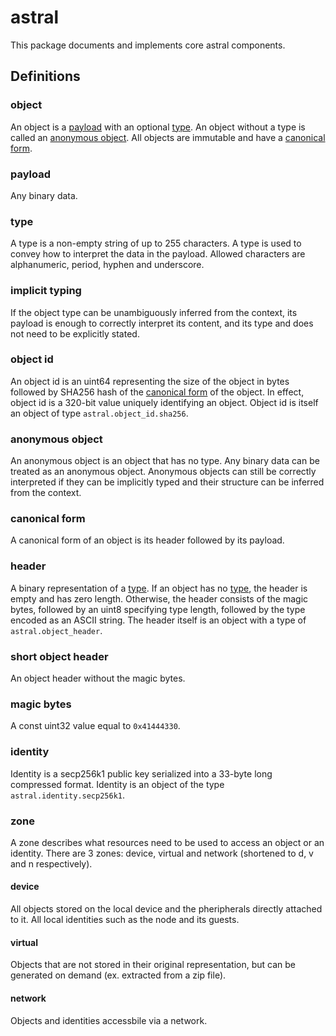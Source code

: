 # astral

This package documents and implements core astral components.

## Definitions

### object

An object is a [payload](#payload) with an optional [type](#type).
An object without a type is called an [anonymous object](#anonymous-object).
All objects are immutable and have a [canonical form](#canonical-form).

### payload

Any binary data.

### type

A type is a non-empty string of up to 255 characters. A type is used to convey
how to interpret the data in the payload. Allowed characters are alphanumeric,
period, hyphen and underscore.

### implicit typing

If the object type can be unambiguously inferred from the context, its payload
is enough to correctly interpret its content, and its type and does not need
to be explicitly stated.

### object id

An object id is an uint64 representing the size of the object in bytes
followed by SHA256 hash of the [canonical form](#canonical-form) of the object.
In effect, object id is a 320-bit value uniquely identifying an object. Object
id is itself an object of type `astral.object_id.sha256`.

### anonymous object

An anonymous object is an object that has no type. Any binary data can be
treated as an anonymous object. Anonymous objects can still be correctly
interpreted if they can be implicitly typed and their structure can be
inferred from the context.

### canonical form

A canonical form of an object is its header followed by its payload.

### header

A binary representation of a [type](#type). If an object has no [type](#type),
the header is empty and has zero length. Otherwise, the header consists of the
magic bytes, followed by an uint8 specifying type length, followed by the type
encoded as an ASCII string. The header itself is an object with a type of
`astral.object_header`.

### short object header

An object header without the magic bytes.

### magic bytes

A const uint32 value equal to `0x41444330`.

### identity

Identity is a secp256k1 public key serialized into a 33-byte long compressed
format. Identity is an object of the type `astral.identity.secp256k1`.

### zone

A zone describes what resources need to be used to access an object or an
identity. There are 3 zones: device, virtual and network (shortened to d, v
and n respectively).

#### device

All objects stored on the local device and the pheripherals directly attached
to it. All local identities such as the node and its guests.

#### virtual

Objects that are not stored in their original representation, but can be
generated on demand (ex. extracted from a zip file).

#### network

Objects and identities accessbile via a network.
